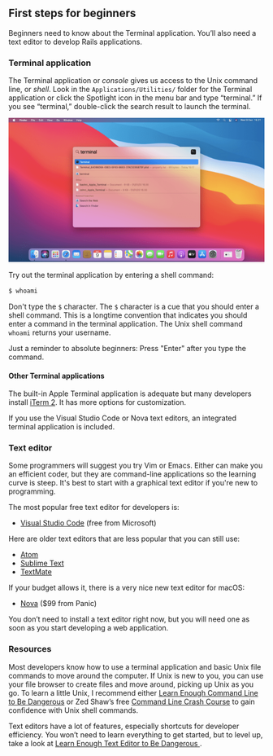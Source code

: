 ## First steps for beginners

Beginners need to know about the Terminal application. You’ll also need a text editor to develop Rails applications.

### Terminal application

The Terminal application or _console_ gives us access to the Unix command line, or _shell_. Look in the `Applications/Utilities/` folder for the Terminal application or click the Spotlight icon in the menu bar and type “terminal.” If you see “terminal,” double-click the search result to launch the terminal.

![](/assets/images/install-rails-mac/find-macos-terminal.png)

Try out the terminal application by entering a shell command:

```bash
$ whoami
```

Don't type the `$` character. The `$` character is a cue that you should enter a shell command. This is a longtime convention that indicates you should enter a command in the terminal application. The Unix shell command `whoami` returns your username.

Just a reminder to absolute beginners: Press "Enter" after you type the command.

#### Other Terminal applications

The built-in Apple Terminal application is adequate but many developers install [iTerm 2](http://www.iterm2.com/#/section/home). It has more options for customization.

If you use the Visual Studio Code or Nova text editors, an integrated terminal application is included.

### Text editor

Some programmers will suggest you try Vim or Emacs. Either can make you an efficient coder, but they are command-line applications so the learning curve is steep. It's best to start with a graphical text editor if you're new to programming.

The most popular free text editor for developers is:

- [Visual Studio Code](https://code.visualstudio.com/) (free from Microsoft)

Here are older text editors that are less popular that you can still use:

- [Atom](https://atom.io/)
- [Sublime Text](https://www.sublimetext.com/)
- [TextMate](https://macromates.com/)

If your budget allows it, there is a very nice new text editor for macOS:

- [Nova](https://nova.app/) ($99 from Panic)

You don’t need to install a text editor right now, but you will need one as soon as you start developing a web application.

### Resources

Most developers know how to use a terminal application and basic Unix file commands to move around the computer. If Unix is new to you, you can use your file browser to create files and move around, picking up Unix as you go. To learn a little Unix, I recommend either [Learn Enough Command Line to Be Dangerous](http://www.learnenough.com/command-line-tutorial) or Zed Shaw’s free [Command Line Crash Course](https://learnpythonthehardway.org/book/appendixa.html) to gain confidence with Unix shell commands.

Text editors have a lot of features, especially shortcuts for developer efficiency. You won’t need to learn everything to get started, but to level up, take a look at [Learn Enough Text Editor to Be Dangerous ](https://www.learnenough.com/text-editor-tutorial/vim).

